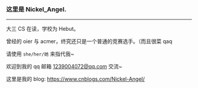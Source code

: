### 这里是 Nickel_Angel.
---
大三 CS 在读，学校为 Hebut。

曾经的 oier 与 acmer，终究还只是一个普通的竞赛选手。（而且很菜 qaq

请使用 `she/her/她` 来指代我~

欢迎到我的 qq 邮箱 <1239004072@qq.com> 交流~

这里是我的 blog: https://www.cnblogs.com/Nickel-Angel/

<!--
**Nickel-Angel/Nickel-Angel** is a ✨ _special_ ✨ repository because its `README.md` (this file) appears on your GitHub profile.

Here are some ideas to get you started:

- 🔭 I’m currently working on ...
- 🌱 I’m currently learning ...
- 👯 I’m looking to collaborate on ...
- 🤔 I’m looking for help with ...
- 💬 Ask me about ...
- 📫 How to reach me: ...
- 😄 Pronouns: ...
- ⚡ Fun fact: ...
-->
